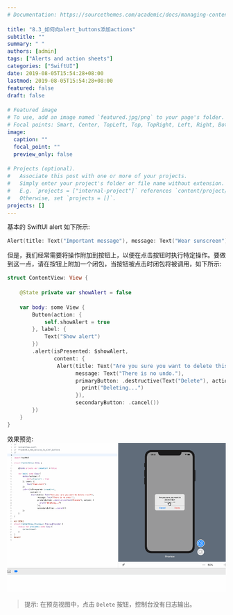 ```yaml
---
# Documentation: https://sourcethemes.com/academic/docs/managing-content/

title: "8.3_如何向alert_buttons添加actions"
subtitle: ""
summary: " "
authors: [admin]
tags: ["Alerts and action sheets"]
categories: ["SwiftUI"]
date: 2019-08-05T15:54:28+08:00
lastmod: 2019-08-05T15:54:28+08:00
featured: false
draft: false

# Featured image
# To use, add an image named `featured.jpg/png` to your page's folder.
# Focal points: Smart, Center, TopLeft, Top, TopRight, Left, Right, BottomLeft, Bottom, BottomRight.
image:
  caption: ""
  focal_point: ""
  preview_only: false

# Projects (optional).
#   Associate this post with one or more of your projects.
#   Simply enter your project's folder or file name without extension.
#   E.g. `projects = ["internal-project"]` references `content/project/deep-learning/index.md`.
#   Otherwise, set `projects = []`.
projects: []
---
```

<!-- more -->
基本的 SwiftUI alert 如下所示:
```swift
Alert(title: Text("Important message"), message: Text("Wear sunscreen"), dismissButton: .default(Text("Got it!")))
```

但是，我们经常需要将操作附加到按钮上，以便在点击按钮时执行特定操作。要做到这一点，请在按钮上附加一个闭包，当按钮被点击时闭包将被调用，如下所示:
```swift
struct ContentView: View {
    
    @State private var showAlert = false
    
    var body: some View {
        Button(action: {
            self.showAlert = true
        }, label: {
            Text("Show alert")
        })
        .alert(isPresented: $showAlert,
               content: {
                Alert(title: Text("Are you sure you want to delete this?"),
                      message: Text("There is no undo."),
                      primaryButton: .destructive(Text("Delete"), action: {
                        print("Deleting...")
                      }),
                      secondaryButton: .cancel())
        })
    }
}
```
效果预览:
![8.3_add_actions_to_alert_buttons](img/8.3_add_actions_to_alert_buttons.gif "Add actions to alert buttons")

> 提示: 在预览视图中，点击 `Delete` 按钮，控制台没有日志输出。